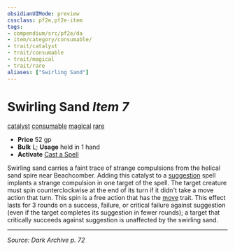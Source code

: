 ```yaml
---
obsidianUIMode: preview
cssclass: pf2e,pf2e-item
tags:
- compendium/src/pf2e/da
- item/category/consumable/
- trait/catalyst
- trait/consumable
- trait/magical
- trait/rare
aliases: ["Swirling Sand"]
---
```

# Swirling Sand *Item 7*  
[catalyst](catalyst-som.md "Catalyst Item Trait")  [consumable](consumable.md "Consumable Item Trait")  [magical](magical.md "Magical Item Trait")  [rare](rare.md "Rare Rarity Trait")  

- **Price** 52 gp
- **Bulk** L; **Usage** held in 1 hand
- **Activate** [Cast a Spell](cast-a-spell.md)

Swirling sand carries a faint trace of strange compulsions from the helical sand spire near Beachcomber. Adding this catalyst to a [suggestion](suggestion.md) spell implants a strange compulsion in one target of the spell. The target creature must spin counterclockwise at the end of its turn if it didn't take a move action that turn. This spin is a free action that has the [move](move.md "Move Combat Trait") trait. This effect lasts for 3 rounds on a success, failure, or critical failure against suggestion (even if the target completes its suggestion in fewer rounds); a target that critically succeeds against suggestion is unaffected by the swirling sand.


---
*Source: Dark Archive p. 72*
